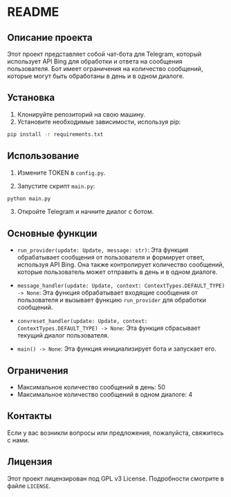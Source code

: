 # README

## Описание проекта

Этот проект представляет собой чат-бота для Telegram, который использует API Bing для обработки и ответа на сообщения пользователя. Бот имеет ограничения на количество сообщений, которые могут быть обработаны в день и в одном диалоге.

## Установка

1. Клонируйте репозиторий на свою машину.
2. Установите необходимые зависимости, используя pip:

```bash
pip install -r requirements.txt
```

## Использование

1. Измените TOKEN в `config.py`.

2. Запустите скрипт `main.py`:

```bash
python main.py
```

3. Откройте Telegram и начните диалог с ботом.

## Основные функции

- `run_provider(update: Update, message: str)`: Эта функция обрабатывает сообщения от пользователя и формирует ответ, используя API Bing. Она также контролирует количество сообщений, которые пользователь может отправить в день и в одном диалоге.

- `message_handler(update: Update, context: ContextTypes.DEFAULT_TYPE) -> None`: Эта функция обрабатывает входящие сообщения от пользователя и вызывает функцию `run_provider` для обработки сообщений.

- `convreset_handler(update: Update, context: ContextTypes.DEFAULT_TYPE) -> None`: Эта функция сбрасывает текущий диалог пользователя.

- `main() -> None`: Эта функция инициализирует бота и запускает его.

## Ограничения

- Максимальное количество сообщений в день: 50
- Максимальное количество сообщений в одном диалоге: 4

## Контакты

Если у вас возникли вопросы или предложения, пожалуйста, свяжитесь с нами.

## Лицензия

Этот проект лицензирован под GPL v3 License. Подробности смотрите в файле `LICENSE`.